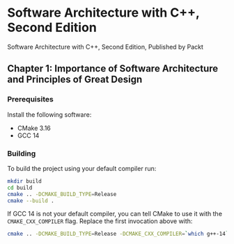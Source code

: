 # Software Architecture with C++, Second Edition

Software Architecture with C++, Second Edition, Published by Packt

## Chapter 1: Importance of Software Architecture and Principles of Great Design

### Prerequisites

Install the following software:

- CMake 3.16
- GCC 14

### Building

To build the project using your default compiler run:

```bash
mkdir build
cd build
cmake .. -DCMAKE_BUILD_TYPE=Release
cmake --build .
```

If GCC 14 is not your default compiler, you can tell CMake to use it with the `CMAKE_CXX_COMPILER` flag.
Replace the first invocation above with:

```bash
cmake .. -DCMAKE_BUILD_TYPE=Release -DCMAKE_CXX_COMPILER=`which g++-14`
```
